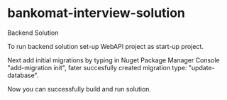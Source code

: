 # bankomat-interview-solution

Backend Solution

To run backend solution set-up WebAPI project as start-up project.

Next add initial migrations by typing in Nuget Package Manager Console "add-migration init", fater succesfully created migration type: "update-database".

Now you can successfully build and run solution.
